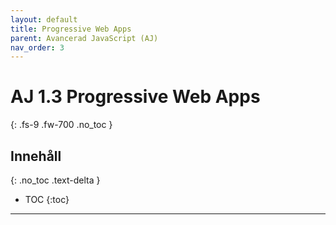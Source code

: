 ```yaml
---
layout: default
title: Progressive Web Apps
parent: Avancerad JavaScript (AJ)
nav_order: 3
---
```


# AJ 1.3 Progressive Web Apps
{: .fs-9 .fw-700 .no_toc }

## Innehåll
{: .no_toc .text-delta }

- TOC
{:toc}

---